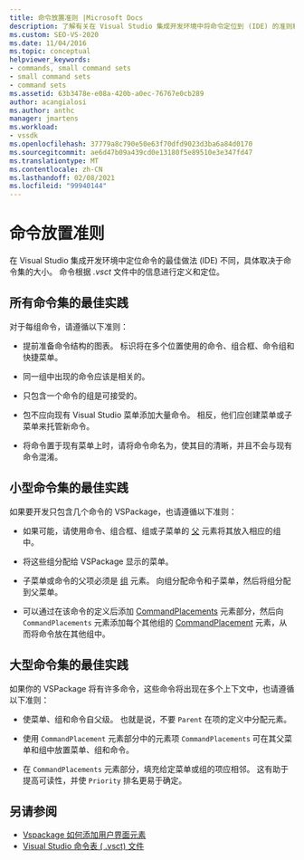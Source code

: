 ```yaml
---
title: 命令放置准则 |Microsoft Docs
description: 了解有关在 Visual Studio 集成开发环境中将命令定位到 (IDE) 的准则和最佳方案。
ms.custom: SEO-VS-2020
ms.date: 11/04/2016
ms.topic: conceptual
helpviewer_keywords:
- commands, small command sets
- small command sets
- command sets
ms.assetid: 63b3478e-e08a-420b-a0ec-76767e0cb289
author: acangialosi
ms.author: anthc
manager: jmartens
ms.workload:
- vssdk
ms.openlocfilehash: 37779a8c790e50e63f70dfd9023d3ba6a84d0170
ms.sourcegitcommit: ae6d47b09a439cd0e13180f5e89510e3e347fd47
ms.translationtype: MT
ms.contentlocale: zh-CN
ms.lasthandoff: 02/08/2021
ms.locfileid: "99940144"
---
```

# <a name="command-placement-guidelines"></a>命令放置准则
在 Visual Studio 集成开发环境中定位命令的最佳做法 (IDE) 不同，具体取决于命令集的大小。 命令根据 *.vsct* 文件中的信息进行定义和定位。

## <a name="best-practices-for-all-command-sets"></a>所有命令集的最佳实践
 对于每组命令，请遵循以下准则：

- 提前准备命令结构的图表。 标识将在多个位置使用的命令、组合框、命令组和快捷菜单。

- 同一组中出现的命令应该是相关的。

- 只包含一个命令的组是可接受的。

- 包不应向现有 Visual Studio 菜单添加大量命令。 相反，他们应创建菜单或子菜单来托管新命令。

- 将命令置于现有菜单上时，请将命令命名为，使其目的清晰，并且不会与现有命令混淆。

## <a name="best-practices-for-small-command-sets"></a>小型命令集的最佳实践
 如果要开发只包含几个命令的 VSPackage，也请遵循以下准则：

- 如果可能，请使用命令、组合框、组或子菜单的 [父](../../extensibility/parent-element.md) 元素将其放入相应的组中。

- 将这些组分配给 VSPackage 显示的菜单。

- 子菜单或命令的父项必须是 [组](../../extensibility/group-element.md) 元素。 向组分配命令和子菜单，然后将组分配到父菜单。

- 可以通过在该命令的定义后添加 [CommandPlacements](../../extensibility/commandplacements-element.md) 元素部分，然后向 `CommandPlacements` 元素添加每个其他组的 [CommandPlacement](../../extensibility/commandplacement-element.md) 元素，从而将命令放在其他组中。

## <a name="best-practices-for-large-command-sets"></a>大型命令集的最佳实践
 如果你的 VSPackage 将有许多命令，这些命令将出现在多个上下文中，也请遵循以下准则：

- 使菜单、组和命令自父级。 也就是说，不要 `Parent` 在项的定义中分配元素。

- 使用 `CommandPlacement` 元素部分中的元素项 `CommandPlacements` 可在其父菜单和组中放置菜单、组和命令。

- 在 `CommandPlacements` 元素部分，填充给定菜单或组的项应相邻。 这有助于提高可读性，并使 `Priority` 排名更易于确定。

## <a name="see-also"></a>另请参阅
- [Vspackage 如何添加用户界面元素](../../extensibility/internals/how-vspackages-add-user-interface-elements.md)
- [Visual Studio 命令表 ( .vsct) 文件](../../extensibility/internals/visual-studio-command-table-dot-vsct-files.md)
